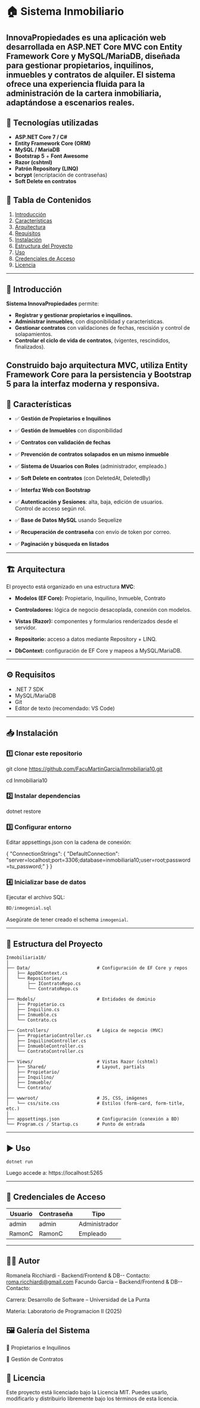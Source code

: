 # 🏠 Sistema Inmobiliario

**InnovaPropiedades** es una aplicación web desarrollada en **ASP.NET Core MVC con Entity Framework Core y MySQL/MariaDB**, diseñada para gestionar propietarios, inquilinos, inmuebles y contratos de alquiler. El sistema ofrece una experiencia fluida para la administración de la cartera inmobiliaria, adaptándose a escenarios reales.
---
## 🚀 Tecnologías utilizadas

- **ASP.NET Core 7 / C#**
- **Entity Framework Core (ORM)**
- **MySQL / MariaDB** 
- **Bootstrap 5** + **Font Awesome**
- **Razor (cshtml)** 
- **Patrón Repository (LINQ)** 
- **bcrypt** (encriptación de contraseñas)
- **Soft Delete en contratos** 

## 📑 Tabla de Contenidos

1. [Introducción](#-introducción)  
2. [Características](#-características)  
3. [Arquitectura](#-arquitectura)  
4. [Requisitos](#-requisitos)  
5. [Instalación](#-instalación)  
6. [Estructura del Proyecto](#-estructura-del-proyecto)  
7. [Uso](#-uso)  
8. [Credenciales de Acceso](#-credenciales-de-acceso)  
9. [Licencia](#-licencia)  

---

## 📌 Introducción

**Sistema InnovaPropiedades**  permite:

- **Registrar y gestionar propietarios e inquilinos.**  
- **Administrar inmuebles**, con disponibilidad y características. 
- **Gestionar contratos** con validaciones de fechas, rescisión y control de solapamientos. 
- **Controlar el ciclo de vida de contratos**, (vigentes, rescindidos, finalizados).

Construido bajo arquitectura MVC, utiliza Entity Framework Core para la persistencia y Bootstrap 5 para la interfaz moderna y responsiva.
---

## 🚀 Características

- ✅ **Gestión de Propietarios e Inquilinos**

- ✅ **Gestión de Inmuebles** con disponibilidad

- ✅ **Contratos con validación de fechas**

- ✅ **Prevención de contratos solapados en un mismo inmueble** 

- ✅ **Sistema de Usuarios con Roles** (administrador, empleado.)

- ✅ **Soft Delete en contratos** (con DeletedAt, DeletedBy)

- ✅ **Interfaz Web con Bootstrap**

- ✅ **Autenticación y Sesiones**: alta, baja, edición de usuarios.  
  Control de acceso según rol.

- ✅ **Base de Datos MySQL** usando Sequelize

- ✅ **Recuperación de contraseña** con envío de token por correo.

- ✅ **Paginación y búsqueda en listados** 

---

## 🏗️ Arquitectura

El proyecto está organizado en una estructura **MVC**:

- **Modelos (EF Core):** Propietario, Inquilino, Inmueble, Contrato

- **Controladores:** lógica de negocio desacoplada, conexión con modelos.

- **Vistas (Razor):** componentes y formularios renderizados desde el servidor.

- **Repositorio:** acceso a datos mediante Repository + LINQ.

- **DbContext:** configuración de EF Core y mapeos a MySQL/MariaDB.

---

## ⚙️ Requisitos

- .NET 7 SDK
- MySQL/MariaDB 
- Git  
- Editor de texto (recomendado: VS Code)  

---

## 📥 Instalación

### 1️⃣ Clonar este repositorio


git clone https://github.com/FacuMartinGarcia/Inmobiliaria10.git

cd Inmobiliaria10


### 2️⃣ Instalar dependencias


dotnet restore


### 3️⃣ Configurar entorno 

Editar appsettings.json con la cadena de conexión:

{
  "ConnectionStrings": {
    "DefaultConnection": "server=localhost;port=3306;database=inmobiliaria10;user=root;password=tu_password;"
  }
}


### 4️⃣ Inicializar base de datos

Ejecutar el archivo SQL:

```sql
BD/inmogenial.sql
```

Asegúrate de tener creado el schema `inmogenial`.

---

## 📂 Estructura del Proyecto

```
Inmobiliaria10/
│
├── Data/                         # Configuración de EF Core y repos
│   ├── AppDbContext.cs
│   └── Repositories/
│       ├── IContratoRepo.cs
│       └── ContratoRepo.cs
│
├── Models/                       # Entidades de dominio
│   ├── Propietario.cs
│   ├── Inquilino.cs
│   ├── Inmueble.cs
│   └── Contrato.cs
│
├── Controllers/                  # Lógica de negocio (MVC)
│   ├── PropietarioController.cs
│   ├── InquilinoController.cs
│   ├── InmuebleController.cs
│   └── ContratoController.cs
│
├── Views/                        # Vistas Razor (cshtml)
│   ├── Shared/                   # Layout, partials
│   ├── Propietario/
│   ├── Inquilino/
│   ├── Inmueble/
│   └── Contrato/
│
├── wwwroot/                      # JS, CSS, imágenes
│   └── css/site.css              # Estilos (form-card, form-title, etc.)
│
├── appsettings.json              # Configuración (conexión a BD)
└── Program.cs / Startup.cs       # Punto de entrada

```

---

## ▶️ Uso

```
dotnet run
```
Luego accede a: https://localhost:5265

---

## 🔐 Credenciales de Acceso

| Usuario  | Contraseña | Tipo          |
|----------|------------|---------------|
| admin    | admin      | Administrador |
| RamonC   | RamonC     | Empleado      |


---
## 👨‍💻 Autor

Romanela Ricchiardi - Backend/Frontend & DB-- Contacto: roma.ricchiardi@gmail.com
Facundo Garcia – Backend/Frontend & DB-- Contacto:

Carrera: Desarrollo de Software – Universidad de La Punta

Materia: Laboratorio de Programacion II (2025)

## 🖼️ Galería del Sistema

👥 Propietarios e Inquilinos


📑 Gestión de Contratos


## 📜 Licencia

Este proyecto está licenciado bajo la Licencia MIT. Puedes usarlo, modificarlo y distribuirlo libremente bajo los términos de esta licencia.
